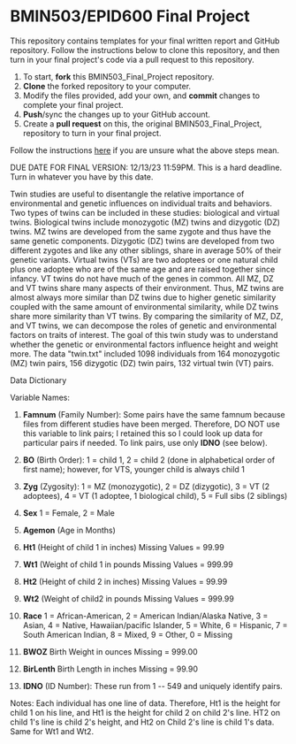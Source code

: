 # BMIN503/EPID600 Final Project

This repository contains templates for your final written report and GitHub repository. Follow the instructions below to clone this repository, and then turn in your final project's code via a pull request to this repository.

1.  To start, **fork** this BMIN503_Final_Project repository.
2.  **Clone** the forked repository to your computer.
3.  Modify the files provided, add your own, and **commit** changes to complete your final project.
4.  **Push**/sync the changes up to your GitHub account.
5.  Create a **pull request** on this, the original BMIN503_Final_Project, repository to turn in your final project.

Follow the instructions [here](https://guides.github.com/activities/forking/) if you are unsure what the above steps mean.

DUE DATE FOR FINAL VERSION: 12/13/23 11:59PM. This is a hard deadline. Turn in whatever you have by this date.

<!-- Links -->

Twin studies are useful to disentangle the relative importance of environmental and genetic influences on individual traits and behaviors. Two types of twins can be included in these studies: biological and virtual twins. Biological twins include monozygotic (MZ) twins and dizygotic (DZ) twins. MZ twins are developed from the same zygote and thus have the same genetic components. Dizygotic (DZ) twins are developed from two different zygotes and like any other siblings, share in average 50% of their genetic variants. Virtual twins (VTs) are two adoptees or one natural child plus one adoptee who are of the same age and are raised together since infancy. VT twins do not have much of the genes in common. All MZ, DZ and VT twins share many aspects of their environment. Thus, MZ twins are almost always more similar than DZ twins due to higher genetic similarity coupled with the same amount of environmental similarity, while DZ twins share more similarity than VT twins. By comparing the similarity of MZ, DZ, and VT twins, we can decompose the roles of genetic and environmental factors on traits of interest. The goal of this twin study was to understand whether the genetic or environmental factors influence height and weight more. The data "twin.txt" included 1098 individuals from 164 monozygotic (MZ) twin pairs, 156 dizygotic (DZ) twin pairs, 132 virtual twin (VT) pairs.

Data Dictionary

Variable Names:

1. **Famnum** (Family Number): Some pairs have the same famnum because files from different studies have been merged. Therefore, DO NOT use this variable to link pairs; I retained this so I could look up data for particular pairs if needed. To link pairs, use only **IDNO** (see below).

2. **BO** (Birth Order): 1 = child 1, 2 = child 2 (done in alphabetical order of first name); however, for VTS, younger child is always child 1

3. **Zyg** (Zygosity): 1 = MZ (monozygotic), 2 = DZ (dizygotic), 3 = VT (2 adoptees), 4 = VT (1 adoptee, 1 biological child), 5 = Full sibs (2 siblings)

4. **Sex** 1 = Female, 2 = Male

5. **Agemon** (Age in Months)

6. **Ht1** (Height of child 1 in inches) Missing Values = 99.99

7. **Wt1** (Weight of child 1 in pounds Missing Values = 999.99

8. **Ht2** (Height of child 2 in inches) Missing Values = 99.99

9. **Wt2** (Weight of child2 in pounds Missing Values = 999.99

10. **Race** 1 = African-American, 2 = American Indian/Alaska Native, 3 = Asian, 4 = Native, Hawaiian/pacific Islander, 5 = White, 6 = Hispanic, 7 = South American Indian, 8 = Mixed, 9 = Other, 0 = Missing

11. **BWOZ** Birth Weight in ounces Missing = 999.00

12. **BirLenth** Birth Length in inches Missing = 99.90

13. **IDNO** (ID Number): These run from 1 -- 549 and uniquely identify pairs.

Notes: Each individual has one line of data. Therefore, Ht1 is the height for child 1 on his line, and Ht1 is the height for child 2 on child 2's line. HT2 on child 1's line is child 2's height, and Ht2 on Child 2's line is child 1's data. Same for Wt1 and Wt2.
